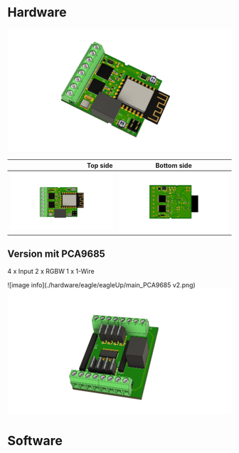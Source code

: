 # Hardware

![image info](./hardware/eagle/eagleUp/main_SMD_FET_a.png )


Top side                    |  Bottom side
-----------------------:|:-------------------------:
![image info](./hardware/eagle/eagleUp/main_SMD_FET_top.png ) |  ![image info](./hardware/eagle/eagleUp/main_SMD_FET_bot.png )


## Version mit PCA9685

4 x Input
2 x RGBW
1 x 1-Wire

![image info](./hardware/eagle/eagleUp/main_PCA9685 v2.png)
![image info](./hardware/eagle/eagleUp/main_PCA9685_a.png)

# Software
